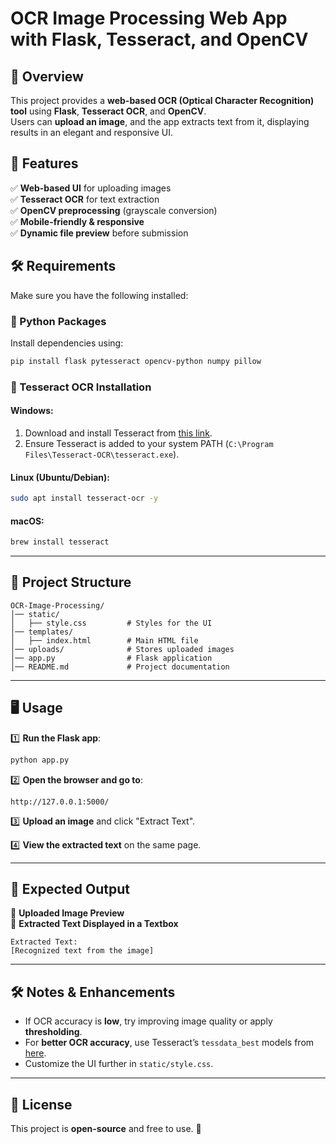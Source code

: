 # **OCR Image Processing Web App with Flask, Tesseract, and OpenCV**

## **📌 Overview**

This project provides a **web-based OCR (Optical Character Recognition) tool** using **Flask**, **Tesseract OCR**, and **OpenCV**.  
Users can **upload an image**, and the app extracts text from it, displaying results in an elegant and responsive UI.

## **🚀 Features**

✅ **Web-based UI** for uploading images  
✅ **Tesseract OCR** for text extraction  
✅ **OpenCV preprocessing** (grayscale conversion)  
✅ **Mobile-friendly & responsive**  
✅ **Dynamic file preview** before submission  

## **🛠️ Requirements**

Make sure you have the following installed:

### **🔹 Python Packages**

Install dependencies using:

```bash
pip install flask pytesseract opencv-python numpy pillow
```

### **🔹 Tesseract OCR Installation**

#### **Windows**:
1. Download and install Tesseract from [this link](https://github.com/UB-Mannheim/tesseract/wiki).
2. Ensure Tesseract is added to your system PATH (`C:\Program Files\Tesseract-OCR\tesseract.exe`).

#### **Linux (Ubuntu/Debian)**:
```bash
sudo apt install tesseract-ocr -y
```

#### **macOS**:
```bash
brew install tesseract
```

---

## **📂 Project Structure**
```
OCR-Image-Processing/
│── static/
│   ├── style.css         # Styles for the UI
│── templates/
│   ├── index.html        # Main HTML file
│── uploads/              # Stores uploaded images
│── app.py                # Flask application
│── README.md             # Project documentation
```

---

## **🖥️ Usage**

1️⃣ **Run the Flask app**:
```bash
python app.py
```

2️⃣ **Open the browser and go to**:
```
http://127.0.0.1:5000/
```

3️⃣ **Upload an image** and click "Extract Text".

4️⃣ **View the extracted text** on the same page.

---

## **📌 Expected Output**

🔹 **Uploaded Image Preview**  
🔹 **Extracted Text Displayed in a Textbox**  

```
Extracted Text:
[Recognized text from the image]
```

---

## **🛠️ Notes & Enhancements**
- If OCR accuracy is **low**, try improving image quality or apply **thresholding**.
- For **better OCR accuracy**, use Tesseract’s `tessdata_best` models from [here](https://github.com/tesseract-ocr/tessdata_best).
- Customize the UI further in `static/style.css`.

---

## **📝 License**
This project is **open-source** and free to use. 🚀

